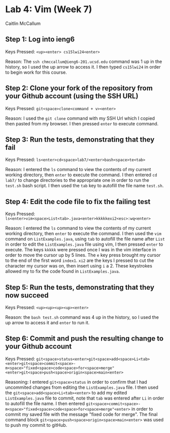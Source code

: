 # Lab 4: Vim (Week 7)
Caitlin McCallum

## Step 1: Log into ieng6

Keys Pressed: `<up><enter> cs15lwi24<enter>`

Reason: The `ssh chmccallum@ieng6-201.ucsd.edu` command was 1 up in the history, so I used the up arrow to access it. I then typed `cs15lwi24` in order to begin work for this course.

## Step 2: Clone your fork of the repository from your Github account (using the SSH URL)

Keys Pressed: `git<space>clone<command + v><enter>`

Reason: I used the `git clone` command with my SSH Url which I copied then pasted from my browser. I then pressed `enter` to execute command.

## Step 3: Run the tests, demonstrating that they fail

Keys Pressed: `ls<enter>cd<space>lab7/<enter>bash<space>te<tab>`

Reason: I entered the `ls` command to view the contents of my current working directory, then `enter` to execute the command. I then entered `cd lab7/` to change directories to the appropriate one in order to run the `test.sh` bash script. I then used the `tab` key to autofill the file name `test.sh`.

## Step 4: Edit the code file to fix the failing test

Keys Pressed:  `ls<enter>vim<space>List<tab>.java<enter>kkkkkexi2<esc>:wq<enter>`

Reason: I entered the `ls` command to view the contents of my current working directory, then `enter` to execute the command. I then used the `vim` command on `ListExamples.java`, using `tab` to autofill the file name after `List` in order to edit the `ListExamples.java` file using vim, I then pressed `enter` to execute. The keys `kkkkk` were pressed once I was in the vim interface in order to move the cursor up by 5 lines. The `e` key press brought my cursor to the end of the first word `index1`. `xi2` are the keys I pressed to cut the character my cursor was on, then insert using `i` a 2. These keystrokes allowed my to fix the code found in `ListExamples.java`.

## Step 5: Run the tests, demonstrating that they now succeed

Keys Pressed: `<up><up><up><up><enter>`

Reason: the `bash test.sh` command was 4 up in the history, so I used the up arrow to access it and `enter` to run it.

## Step 6: Commit and push the resulting change to your Github account

Keys Pressed: `git<space>status<enter>git<space>add<space>Li<tab><enter>git<space>commit<space>-m<space>"fixed<space>code<space>for<space>merge"<enter>git<space>push<space>origin<space>main<enter>`

Reasoning: I entered `git<space>status` in order to confirm that I had uncommited changes from editing the `ListExamples.java` file. I then used the `git<space>add<space>Li<tab><enter>` to add my edited `ListExamples.java` file to commit, note that `tab` was entered after `Li` in order to autofill the file name. I then entered `git<space>commit<space>-m<space>"fixed<space>code<space>for<space>merge"<enter>` in order to commit my saved file with the message "fixed code for merge". The final command block `git<space>push<space>origin<space>main<enter>` was used to push my commit to gitHub.
